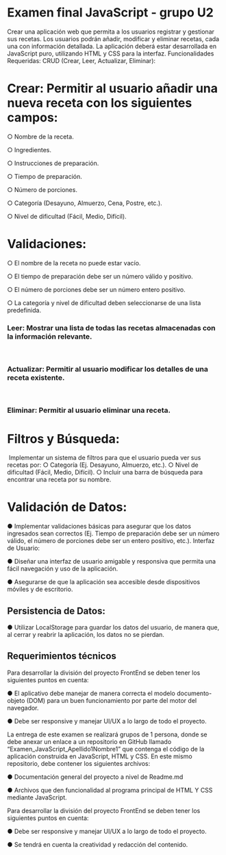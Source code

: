# Examen final JavaScript - grupo U2
Crear una aplicación web que permita a los usuarios registrar y gestionar sus recetas. Los usuarios podrán añadir,
modificar y eliminar recetas, cada una con información detallada. La aplicación deberá estar desarrollada en JavaScript
puro, utilizando HTML y CSS para la interfaz.
Funcionalidades Requeridas:
CRUD (Crear, Leer, Actualizar, Eliminar):
​
# Crear: Permitir al usuario añadir una nueva receta con los siguientes campos:
○​ Nombre de la receta.

○​ Ingredientes.

○​ Instrucciones de preparación.

○​ Tiempo de preparación.

○​ Número de porciones.

○​ Categoría (Desayuno, Almuerzo, Cena, Postre, etc.).

○​ Nivel de dificultad (Fácil, Medio, Difícil).
​
# Validaciones:
○​ El nombre de la receta no puede estar vacío.

○​ El tiempo de preparación debe ser un número válido y positivo.

○​ El número de porciones debe ser un número entero positivo.

○​ La categoría y nivel de dificultad deben seleccionarse de una lista predefinida.
​
### Leer: Mostrar una lista de todas las recetas almacenadas con la información relevante.
​
### Actualizar: Permitir al usuario modificar los detalles de una receta existente.
​
### Eliminar: Permitir al usuario eliminar una receta.

# Filtros y Búsqueda:
​
Implementar un sistema de filtros para que el usuario pueda ver sus recetas por:
○​ Categoría (Ej. Desayuno, Almuerzo, etc.).
○​ Nivel de dificultad (Fácil, Medio, Difícil).
○​ Incluir una barra de búsqueda para encontrar una receta por su nombre.
​
# Validación de Datos:
●​ Implementar validaciones básicas para asegurar que los datos ingresados sean correctos (Ej. Tiempo de
preparación debe ser un número válido, el número de porciones debe ser un entero positivo, etc.).
Interfaz de Usuario:

●​ Diseñar una interfaz de usuario amigable y responsiva que permita una fácil navegación y uso de la
aplicación.

●​ Asegurarse de que la aplicación sea accesible desde dispositivos móviles y de escritorio.

## Persistencia de Datos:
●​ Utilizar LocalStorage para guardar los datos del usuario, de manera que, al cerrar y reabrir la aplicación,
los datos no se pierdan.

## Requerimientos técnicos
Para desarrollar la división del proyecto FrontEnd se deben tener los siguientes puntos en cuenta:

●​ El aplicativo debe manejar de manera correcta el modelo documento-objeto (DOM) para un buen
funcionamiento por parte del motor del navegador.

●​ Debe ser responsive y manejar UI/UX a lo largo de todo el proyecto.

La entrega de este examen se realizará grupos de 1 persona, donde se debe anexar un enlace a un repositorio en
GitHub llamado “Examen_JavaScript_Apellido1Nombre1” que contenga el código de la aplicación construida en
JavaScript, HTML y CSS. En este mismo repositorio, debe contener los siguientes archivos:

●​ Documentación general del proyecto a nivel de Readme.md

●​ Archivos que den funcionalidad al programa principal de HTML Y CSS mediante JavaScript.

Para desarrollar la división del proyecto FrontEnd se deben tener los siguientes puntos en cuenta:

●​ Debe ser responsive y manejar UI/UX a lo largo de todo el proyecto.

●​ Se tendrá en cuenta la creatividad y redacción del contenido.